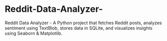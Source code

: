# Reddit-Data-Analyzer-
Reddit Data Analyzer  - A Python project that fetches Reddit posts, analyzes sentiment using TextBlob, stores data in SQLite, and visualizes insights using Seaborn &amp; Matplotlib.
